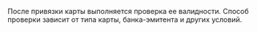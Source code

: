 После привязки карты выполняется проверка ее валидности. Способ проверки зависит от типа карты, банка-эмитента и других условий.
